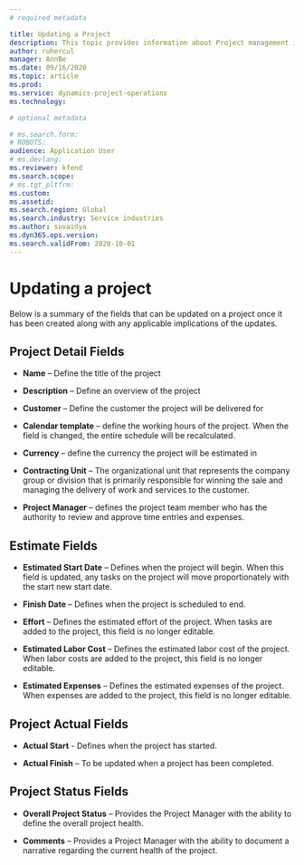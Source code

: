 ```yaml
---
# required metadata

title: Updating a Project
description: This topic provides information about Project management in Dynamics 365 Project operations. 
author: ruhercul
manager: AnnBe
ms.date: 09/16/2020
ms.topic: article
ms.prod: 
ms.service: dynamics-project-operations
ms.technology: 

# optional metadata

# ms.search.form: 
# ROBOTS: 
audience: Application User
# ms.devlang: 
ms.reviewer: kfend
ms.search.scope: 
# ms.tgt_pltfrm: 
ms.custom: 
ms.assetid: 
ms.search.region: Global
ms.search.industry: Service industries
ms.author: suvaidya
ms.dyn365.ops.version: 
ms.search.validFrom: 2020-10-01
---
```


Updating a project
==================

Below is a summary of the fields that can be updated on a project once it has
been created along with any applicable implications of the updates.

Project Detail Fields
---------------------

-   **Name** – Define the title of the project

-   **Description** – Define an overview of the project

-   **Customer** – Define the customer the project will be delivered for

-   **Calendar template** – define the working hours of the project. When the
    field is changed, the entire schedule will be recalculated.

-   **Currency** – define the currency the project will be estimated in

-   **Contracting Unit** – The organizational unit that represents the company group or division that is primarily responsible for winning the sale and managing the delivery of work and services to the customer. 

-   **Project Manager** – defines the project team member who has the authority
    to review and approve time entries and expenses.

Estimate Fields
---------------

-   **Estimated Start Date** – Defines when the project will begin. When this
    field is updated, any tasks on the project will move proportionately with
    the start new start date.

-   **Finish Date** – Defines when the project is scheduled to end.

-   **Effort** – Defines the estimated effort of the project. When tasks are
    added to the project, this field is no longer editable.

-   **Estimated Labor Cost** – Defines the estimated labor cost of the project.
    When labor costs are added to the project, this field is no longer editable.

-   **Estimated Expenses** – Defines the estimated expenses of the project. When
    expenses are added to the project, this field is no longer editable.

Project Actual Fields
---------------------

-   **Actual Start** - Defines when the project has started.

-   **Actual Finish** – To be updated when a project has been completed.

Project Status Fields
---------------------

-   **Overall Project Status** – Provides the Project Manager with the ability
    to define the overall project health.

-   **Comments** – Provides a Project Manager with the ability to document a
    narrative regarding the current health of the project.



